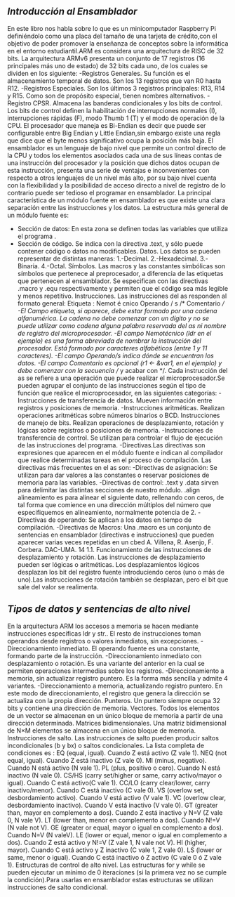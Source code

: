 

***Introducción al Ensamblador***
----------------------------------------------------------
En este libro nos habla sobre lo que es un minicomputador Raspberry Pi definiéndolo 
como una placa del tamaño de una tarjeta de crédito,con el objetivo de poder promover
la enseñanza de conceptos sobre la informática en el entorno estudiantil.ARM es considera
una arquitectura de RISC de 32 bits.
La arquitectura ARMv6 presenta un conjunto de 17 registros (16 principales más uno de estado)
de 32 bits cada uno, de los cuales se dividen en los siguiente:
-Registros Generales. Su función es el almacenamiento temporal de datos. Son los 13 registros
que van R0 hasta R12.
-Registros Especiales. Son los últimos 3 registros principales: R13, R14 y R15. Como son de 
propósito especial, tienen nombres alternativos.
-Registro CPSR. Almacena las banderas condicionales y los bits de control. 
Los bits de control definen la habilitación de interrupciones normales (I), interrupciones rápidas
(F), modo Thumb 1 (T) y el modo de operación de la CPU. 
El procesador que maneja es Bi-Endian es decir que puede ser configurable entre Big Endian y Little
Endian,sin embargo existe una regla que dice que el byte menos significativo ocupa la posición más baja.
El ensamblador es un lenguaje de bajo nivel que permite un control directo de
la CPU y todos los elementos asociados cada una de sus líneas contas de una instrucción del procesador y la posición que dichos datos ocupan de esta instrucción, presenta una serie de ventajas e inconvenientes con respecto a otros lenguajes de un nivel más alto, por su bajo nivel cuenta con la flexibilidad y la posibilidad de acceso directo a nivel de registro de lo contrario puede ser tedioso el programar en ensamblador.
La principal característica de un módulo fuente en ensamblador es que existe una clara separación entre las instrucciones y los datos. La estructura más general de un módulo fuente es:
 * Sección de datos: En esta zona se definen todas las variables que utiliza el programa .
* Sección de código. Se indica con la directiva .text, y sólo puede contener código o datos no modificables.
Datos.
Los datos se pueden representar de distintas maneras:
1.-Decimal.
2.-Hexadecimal.
3.-Binaria.
4.-Octal.
Símbolos.
Las macros y las constantes simbólicas son símbolos que pertenece al preprocesador, a diferencia de las etiquetas que pertenecen al ensamblador. Se especifican con las directivas .macro y .equ respectivamente y permiten que el código sea más legible y menos repetitivo. 
Instrucciones.
Las instrucciones del as responden al formato general:
Etiqueta : Nemot é cnico Operando / s /* Comentario */
-El Campo etiqueta, si aparece, debe estar formado por una cadena alfanumérica. La cadena no debe comenzar con un dígito y no se puede utilizar como cadena alguna palabra reservada del as ni nombre de registro del microprocesador. 
-El campo Nemotécnico (ldr en el ejemplo) es una forma abreviada de nombrar la instrucción del procesador. Está formado por caracteres alfabéticos (entre 1 y 11 caracteres). 
-El campo Operando/s indica dónde se encuentran los datos.
-El campo Comentario es opcional (r1 <- &var1, en el ejemplo) y debe comenzar con la secuencia /* y acabar con */.
Cada instrucción del as se refiere a una operación que puede realizar el microprocesador.Se pueden agrupar el conjunto de las instrucciones según el tipo de función que  realice el microprocesador, en las siguientes categorías:
-Instrucciones de transferencia de datos.
Mueven información entre registros y posiciones de memoria.
-Instrucciones aritméticas. Realizan operaciones aritméticas sobre números binarios o BCD. Instrucciones de manejo de bits. Realizan operaciones de desplazamiento, rotación y lógicas sobre registros o posiciones de memoria.
-Instrucciones de transferencia de control. Se utilizan para controlar el flujo de ejecución de las instrucciones del programa. 
-Directivas.Las directivas son expresiones que aparecen en el módulo fuente e indican al compilador que realice determinadas tareas en el proceso de compilación.
Las directivas más frecuentes en el as son: 
-Directivas de asignación: Se utilizan para dar valores a las constantes o reservar posiciones de memoria para las variables.
-Directivas de control: .text y .data sirven para delimitar las distintas secciones de nuestro módulo. .align alineamiento es para alinear el siguiente dato, rellenando con ceros, de tal forma que comience en una dirección múltiplos del número que especifiquemos en alineamiento, normalmente potencia de 2.
-Directivas de operando: Se aplican a los datos en tiempo de compilación.
-Directivas de Macros: Una .macro es un conjunto de sentencias en ensamblador (directivas e instrucciones) que pueden aparecer varias veces repetidas en un cbed A. Villena, R. Asenjo, F. Corbera. DAC-UMA. 14 1.1.
Funcionamiento de las instrucciones de desplazamiento y rotación.
Las instrucciones de desplazamiento pueden ser lógicas o aritméticas. Los desplazamientos lógicos desplazan los bit del registro fuente introduciendo ceros (uno o más de uno).Las instrucciones de rotación también se desplazan, pero el bit que sale del valor se realimenta. 


***Tipos de datos y sentencias de alto nivel***
------------------------------------------------------------------------------
En la arquitectura ARM los accesos a memoria se hacen mediante instrucciones específicas ldr y str.. El resto de instrucciones toman operandos desde registros o valores inmediatos, sin excepciones.
-Direccionamiento inmediato. El operando fuente es una constante, formando parte de la instrucción.
-Direccionamiento inmediato con desplazamiento o rotación. Es una variante del anterior en la cual se permiten operaciones intermedias sobre los registros.
-Direccionamiento a memoria, sin actualizar registro puntero. Es la forma más sencilla y admite 4 variantes. 
-Direccionamiento a memoria, actualizando registro puntero. En este modo de direccionamiento, el registro que genera la dirección se actualiza con la propia dirección.
Punteros.
Un puntero siempre ocupa 32 bits y contiene una dirección de memoria.
Vectores.
Todos los elementos de un vector se almacenan en un único bloque de memoria a partir de una dirección determinada.
Matrices bidimensionales.
Una matriz bidimensional de N×M elementos se almacena en un único bloque de memoria.
Instrucciones de salto.
Las instrucciones de salto pueden producir saltos incondicionales (b y bx) o saltos condicionales. 
La lista completa de condiciones es : 
EQ (equal, igual). Cuando Z está activo (Z vale 1).
NEQ (not equal, igual). Cuando Z está inactivo (Z vale 0). 
MI (minus, negativo). Cuando N está activo (N vale 1).
PL (plus, positivo o cero). Cuando N está inactivo (N vale 0).
CS/HS (carry set/higher or same, carry activo/mayor o igual). Cuando C está activo(C vale 1).
CC/LO (carry clear/lower, carry inactivo/menor). Cuando C está inactivo (C vale 0).
VS (overlow set, desbordamiento activo). Cuando V está activo (V vale 1). 
VC (overlow clear, desbordamiento inactivo). Cuando V está inactivo (V vale 0).
GT (greater than, mayor en complemento a dos). Cuando Z está inactivo y N=V (Z vale 0, N vale V).
LT (lower than, menor en complemento a dos). Cuando N!=V (N vale not V).
GE (greater or equal, mayor o igual en complemento a dos). Cuando N=V (N valeV). 
LE (lower or equal, menor o igual en complemento a dos). Cuando Z está activo y N!=V (Z vale 1, N vale not V).
HI (higher, mayor). Cuando C está activo y Z inactivo (C vale 1, Z vale 0).
LS (lower or same, menor o igual). Cuando C está inactivo ó Z activo (C vale 0 ó Z vale 1).
Estructuras de control de alto nivel.
Las estructuras for y while se pueden ejecutar un mínimo de 0 iteraciones (si la primera vez no se cumple la condición).Para usarlas en ensamblador estas estructuras se utilizan instrucciones de salto condicional. 


